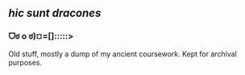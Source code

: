 ## *hic sunt dracones*
### ᗜಠ o ಠ)¤=[]:::::>

Old stuff, mostly a dump of my ancient coursework.  Kept for archival purposes.
